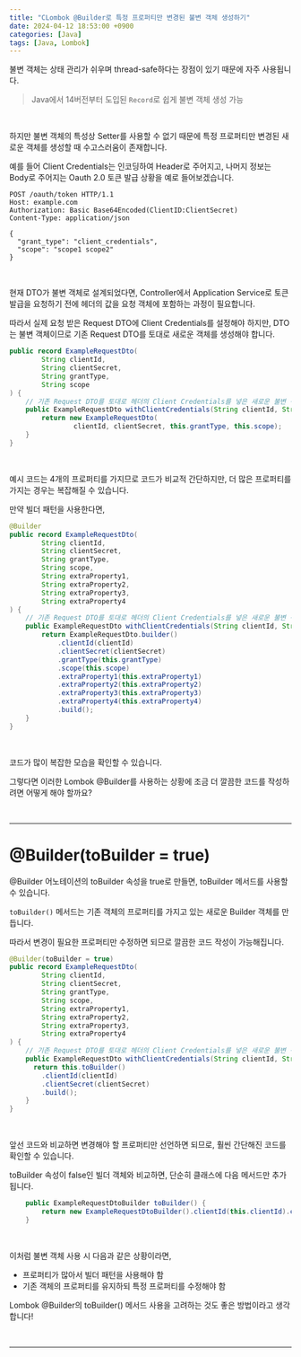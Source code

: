 ```yaml
---
title: "CLombok @Builder로 특정 프로퍼티만 변경된 불변 객체 생성하기"
date: 2024-04-12 18:53:00 +0900
categories: [Java]
tags: [Java, Lombok]
---
```


불변 객체는 상태 관리가 쉬우며 thread-safe하다는 장점이 있기 때문에 자주 사용됩니다.

> Java에서 14버전부터 도입된 `Record`로 쉽게 불변 객체 생성 가능

<br>

하지만 불변 객체의 특성상 Setter를 사용할 수 없기 때문에 특정 프로퍼티만 변경된 새로운 객체를 생성할 때 수고스러움이 존재합니다.

예를 들어 Client Credentials는 인코딩하여 Header로 주어지고, 나머지 정보는 Body로 주어지는 Oauth 2.0 토큰 발급 상황을 예로 들어보겠습니다.

```
POST /oauth/token HTTP/1.1
Host: example.com
Authorization: Basic Base64Encoded(ClientID:ClientSecret)
Content-Type: application/json

{
  "grant_type": "client_credentials",
  "scope": "scope1 scope2"
}
```

<br>

현재 DTO가 불변 객체로 설계되었다면, Controller에서 Application Service로 토큰 발급을 요청하기 전에 헤더의 값을 요청 객체에 포함하는 과정이 필요합니다.

따라서 실제 요청 받은 Request DTO에 Client Credentials를 설정해야 하지만, DTO는 불변 객체이므로 기존 Request DTO를 토대로 새로운 객체를 생성해야 합니다.

```java
public record ExampleRequestDto(
        String clientId,
        String clientSecret,
        String grantType,
        String scope
) {
    // 기존 Request DTO를 토대로 헤더의 Client Credentials를 넣은 새로운 불변 객체 생성
    public ExampleRequestDto withClientCredentials(String clientId, String clientSecret) {
        return new ExampleRequestDto(
                clientId, clientSecret, this.grantType, this.scope);
    }
}
```

<br>

예시 코드는 4개의 프로퍼티를 가지므로 코드가 비교적 간단하지만, 더 많은 프로퍼티를 가지는 경우는 복잡해질 수 있습니다.

만약 빌더 패턴을 사용한다면,

```java
@Builder
public record ExampleRequestDto(
        String clientId,
        String clientSecret,
        String grantType,
        String scope,
        String extraProperty1,
        String extraProperty2,
        String extraProperty3,
        String extraProperty4
) {
    // 기존 Request DTO를 토대로 헤더의 Client Credentials를 넣은 새로운 불변 객체 생성
    public ExampleRequestDto withClientCredentials(String clientId, String clientSecret) {
        return ExampleRequestDto.builder()
            .clientId(clientId)
            .clientSecret(clientSecret)
            .grantType(this.grantType)
            .scope(this.scope)
            .extraProperty1(this.extraProperty1)
            .extraProperty2(this.extraProperty2)
            .extraProperty3(this.extraProperty3)
            .extraProperty4(this.extraProperty4)
            .build();
    }
}
```

<br>

코드가 많이 복잡한 모습을 확인할 수 있습니다.

그렇다면 이러한 Lombok @Builder를 사용하는 상황에 조금 더 깔끔한 코드를 작성하려면 어떻게 해야 할까요?

<br>

---

# @Builder(toBuilder = true)

@Builder 어노테이션의 toBuilder 속성을 true로 만들면, toBuilder 메서드를 사용할 수 있습니다.

`toBuilder()` 메서드는 기존 객체의 프로퍼티를 가지고 있는 새로운 Builder 객체를 만듭니다.

따라서 변경이 필요한 프로퍼티만 수정하면 되므로 깔끔한 코드 작성이 가능해집니다.

```java
@Builder(toBuilder = true)
public record ExampleRequestDto(
        String clientId,
        String clientSecret,
        String grantType,
        String scope,
        String extraProperty1,
        String extraProperty2,
        String extraProperty3,
        String extraProperty4
) {
    // 기존 Request DTO를 토대로 헤더의 Client Credentials를 넣은 새로운 불변 객체 생성
    public ExampleRequestDto withClientCredentials(String clientId, String clientSecret) {
      return this.toBuilder()
        .clientId(clientId)
        .clientSecret(clientSecret)
        .build();
    }
}
```

<br>

앞선 코드와 비교하면 변경해야 할 프로퍼티만 선언하면 되므로, 훨씬 간단해진 코드를 확인할 수 있습니다.

toBuilder 속성이 false인 빌더 객체와 비교하면, 단순히 클래스에 다음 메서드만 추가됩니다.

```java
    public ExampleRequestDtoBuilder toBuilder() {
        return new ExampleRequestDtoBuilder().clientId(this.clientId).clientSecret(this.clientSecret) ... 길어서 생략
    }
```

<br>


이처럼 불변 객체 사용 시 다음과 같은 상황이라면,
- 프로퍼티가 많아서 빌더 패턴을 사용해야 함
- 기존 객체의 프로퍼티를 유지하되 특정 프로퍼티를 수정해야 함

Lombok @Builder의 toBuilder() 메서드 사용을 고려하는 것도 좋은 방법이라고 생각합니다!

<br>

---
